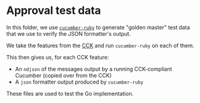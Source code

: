 # Approval test data

In this folder, we use [`cucumber-ruby`](github.com/cucumber/cucumber-ruby) to generate "golden master" test data that we use to verify the JSON formatter's output.

We take the features from the [CCK](https://github.com/cucumber/common/tree/main/compatibility-kit) and run `cucumber-ruby` on each of them.

This then gives us, for each CCK feature:

* An `ndjson` of the messages output by a running CCK-compliant Cucumber (copied over from the CCK)
* A `json` formatter output produced by `cucumber-ruby`

These files are used to test the Go implementation. 
